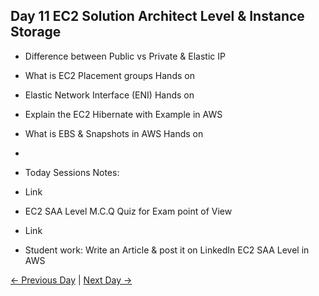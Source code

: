 ## Day 11 EC2 Solution Architect Level & Instance Storage

 - Difference between Public vs Private & Elastic IP
 - What is EC2 Placement groups Hands on
 - Elastic Network Interface (ENI) Hands on
 - Explain the EC2 Hibernate with Example in AWS
 - What is EBS & Snapshots in AWS Hands on
 - 

  - Today Sessions Notes:
  - Link
  - EC2 SAA Level M.C.Q Quiz for Exam point of View
  - Link

  - Student work: Write an Article & post it on LinkedIn EC2 SAA Level in AWS

 [← Previous Day](../day10/README.md) | [Next Day →](../day12/README.md)
